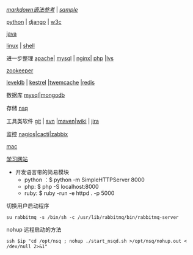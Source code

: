 *[markdown语法参考](markdown)*  |  *[sample](samplemarkdown)*


[python](python)  | [django](django) | [w3c](w3c)

[java](java)

[linux](linux) | [shell](shell)

进一步整理
[apache](apache)| [mysql](mysql) | [nginx](nginx)| [php](php) |[lvs](lvs)

[zookeeper](zookeeper) 

[leveldb](leveldb) | [kestrel](kestrel) |[twemcache](twemcache) |[redis](redis)

数据库
[mysql](mysql)|[mongodb](mongodb)


存储
[nsq](nsq)

工具类软件
[git](git) | [svn](svn) |[maven](maven)|[wiki](wiki) | [jira](jira) 

监控
[nagios](nagios)|[cacti](cacit)|[zabbix](zabbix)

[mac](mac)


[学习网站](studyurl)


- 开发语言带的简易模块
    - python ：$ python -m SimpleHTTPServer 8000
    - php: $ php -S localhost:8000
    - ruby: $ ruby -run -e httpd . -p 5000

切换用户启动程序

`su rabbitmq -s /bin/sh -c /usr/lib/rabbitmq/bin/rabbitmq-server`

nohup  远程启动的方法

`ssh $ip "cd /opt/nsq ; nohup ./start_nsqd.sh >/opt/nsq/nohup.out < /dev/null 2>&1"`
